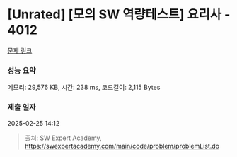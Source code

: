 # [Unrated] [모의 SW 역량테스트] 요리사 - 4012 

[문제 링크](https://swexpertacademy.com/main/code/problem/problemDetail.do?contestProbId=AWIeUtVakTMDFAVH) 

### 성능 요약

메모리: 29,576 KB, 시간: 238 ms, 코드길이: 2,115 Bytes

### 제출 일자

2025-02-25 14:12



> 출처: SW Expert Academy, https://swexpertacademy.com/main/code/problem/problemList.do